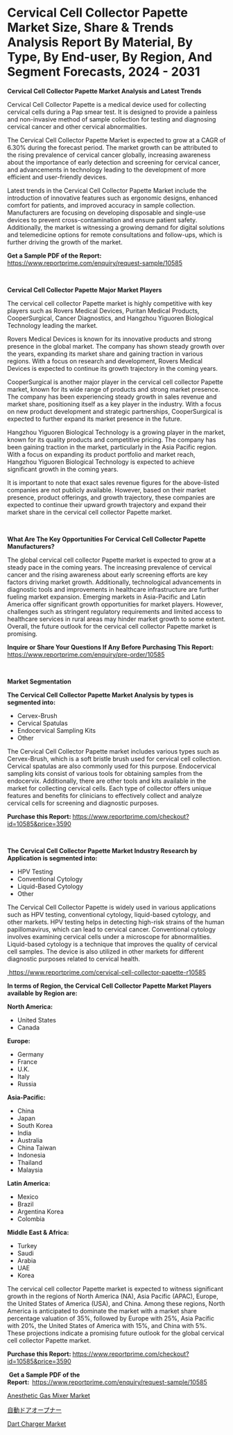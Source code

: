 <p><h1>Cervical Cell Collector Papette Market Size, Share & Trends Analysis Report By Material, By Type, By End-user, By Region, And Segment Forecasts, 2024 - 2031</h1></p><p><strong>Cervical Cell Collector Papette Market Analysis and Latest Trends</strong></p>
<p><p>Cervical Cell Collector Papette is a medical device used for collecting cervical cells during a Pap smear test. It is designed to provide a painless and non-invasive method of sample collection for testing and diagnosing cervical cancer and other cervical abnormalities.</p><p>The Cervical Cell Collector Papette Market is expected to grow at a CAGR of 6.30% during the forecast period. The market growth can be attributed to the rising prevalence of cervical cancer globally, increasing awareness about the importance of early detection and screening for cervical cancer, and advancements in technology leading to the development of more efficient and user-friendly devices.</p><p>Latest trends in the Cervical Cell Collector Papette Market include the introduction of innovative features such as ergonomic designs, enhanced comfort for patients, and improved accuracy in sample collection. Manufacturers are focusing on developing disposable and single-use devices to prevent cross-contamination and ensure patient safety. Additionally, the market is witnessing a growing demand for digital solutions and telemedicine options for remote consultations and follow-ups, which is further driving the growth of the market.</p></p>
<p><strong>Get a Sample PDF of the Report:&nbsp;</strong> <a href="https://www.reportprime.com/enquiry/request-sample/10585">https://www.reportprime.com/enquiry/request-sample/10585</a></p>
<p>&nbsp;</p>
<p><strong>Cervical Cell Collector Papette Major Market Players</strong></p>
<p><p>The cervical cell collector Papette market is highly competitive with key players such as Rovers Medical Devices, Puritan Medical Products, CooperSurgical, Cancer Diagnostics, and Hangzhou Yiguoren Biological Technology leading the market. </p><p>Rovers Medical Devices is known for its innovative products and strong presence in the global market. The company has shown steady growth over the years, expanding its market share and gaining traction in various regions. With a focus on research and development, Rovers Medical Devices is expected to continue its growth trajectory in the coming years.</p><p>CooperSurgical is another major player in the cervical cell collector Papette market, known for its wide range of products and strong market presence. The company has been experiencing steady growth in sales revenue and market share, positioning itself as a key player in the industry. With a focus on new product development and strategic partnerships, CooperSurgical is expected to further expand its market presence in the future.</p><p>Hangzhou Yiguoren Biological Technology is a growing player in the market, known for its quality products and competitive pricing. The company has been gaining traction in the market, particularly in the Asia Pacific region. With a focus on expanding its product portfolio and market reach, Hangzhou Yiguoren Biological Technology is expected to achieve significant growth in the coming years.</p><p>It is important to note that exact sales revenue figures for the above-listed companies are not publicly available. However, based on their market presence, product offerings, and growth trajectory, these companies are expected to continue their upward growth trajectory and expand their market share in the cervical cell collector Papette market.</p></p>
<p>&nbsp;</p>
<p><strong>What Are The Key Opportunities For Cervical Cell Collector Papette Manufacturers?</strong></p>
<p><p>The global cervical cell collector Papette market is expected to grow at a steady pace in the coming years. The increasing prevalence of cervical cancer and the rising awareness about early screening efforts are key factors driving market growth. Additionally, technological advancements in diagnostic tools and improvements in healthcare infrastructure are further fueling market expansion. Emerging markets in Asia-Pacific and Latin America offer significant growth opportunities for market players. However, challenges such as stringent regulatory requirements and limited access to healthcare services in rural areas may hinder market growth to some extent. Overall, the future outlook for the cervical cell collector Papette market is promising.</p></p>
<p><strong>Inquire or Share Your Questions If Any Before Purchasing This Report:</strong> <a href="https://www.reportprime.com/enquiry/pre-order/10585">https://www.reportprime.com/enquiry/pre-order/10585</a></p>
<p>&nbsp;</p>
<p><strong>Market Segmentation</strong></p>
<p><strong>The Cervical Cell Collector Papette Market Analysis by types is segmented into:</strong></p>
<p><ul><li>Cervex-Brush</li><li>Cervical Spatulas</li><li>Endocervical Sampling Kits</li><li>Other</li></ul></p>
<p><p>The Cervical Cell Collector Papette market includes various types such as Cervex-Brush, which is a soft bristle brush used for cervical cell collection. Cervical spatulas are also commonly used for this purpose. Endocervical sampling kits consist of various tools for obtaining samples from the endocervix. Additionally, there are other tools and kits available in the market for collecting cervical cells. Each type of collector offers unique features and benefits for clinicians to effectively collect and analyze cervical cells for screening and diagnostic purposes.</p></p>
<p><strong>Purchase this Report:&nbsp;</strong><a href="https://www.reportprime.com/checkout?id=10585&price=3590">https://www.reportprime.com/checkout?id=10585&price=3590</a></p>
<p>&nbsp;</p>
<p><strong>The Cervical Cell Collector Papette Market Industry Research by Application is segmented into:</strong></p>
<p><ul><li>HPV Testing</li><li>Conventional Cytology</li><li>Liquid-Based Cytology</li><li>Other</li></ul></p>
<p><p>The Cervical Cell Collector Papette is widely used in various applications such as HPV testing, conventional cytology, liquid-based cytology, and other markets. HPV testing helps in detecting high-risk strains of the human papillomavirus, which can lead to cervical cancer. Conventional cytology involves examining cervical cells under a microscope for abnormalities. Liquid-based cytology is a technique that improves the quality of cervical cell samples. The device is also utilized in other markets for different diagnostic purposes related to cervical health.</p></p>
<p><a href="https://www.reportprime.com/cervical-cell-collector-papette-r10585">&nbsp;https://www.reportprime.com/cervical-cell-collector-papette-r10585</a></p>
<p><strong>In terms of Region, the Cervical Cell Collector Papette Market Players available by Region are:</strong></p>
<p>
    <p> <strong> North America: </strong>
        <ul>
            <li>United States</li>
            <li>Canada</li>
        </ul>
        </p> 
    <p> <strong> Europe: </strong>
        <ul>
            <li>Germany</li>
            <li>France</li>
            <li>U.K.</li>
            <li>Italy</li>
            <li>Russia</li>
        </ul>
        </p> 
    <p> <strong> Asia-Pacific: </strong>
        <ul>
            <li>China</li>
            <li>Japan</li>
            <li>South Korea</li>
            <li>India</li>
            <li>Australia</li>
            <li>China Taiwan</li>
            <li>Indonesia</li>
            <li>Thailand</li>
            <li>Malaysia</li>
        </ul>
        </p> 
    <p> <strong> Latin America: </strong>
        <ul>
            <li>Mexico</li>
            <li>Brazil</li>
            <li>Argentina Korea</li>
            <li>Colombia</li>
        </ul>
        </p> 
    <p> <strong> Middle East & Africa: </strong>
        <ul>
            <li>Turkey</li>
            <li>Saudi</li>
            <li>Arabia</li>
            <li>UAE</li>
            <li>Korea</li>
        </ul>
    </p>
    </p>
<p><p>The cervical cell collector Papette market is expected to witness significant growth in the regions of North America (NA), Asia Pacific (APAC), Europe, the United States of America (USA), and China. Among these regions, North America is anticipated to dominate the market with a market share percentage valuation of 35%, followed by Europe with 25%, Asia Pacific with 20%, the United States of America with 15%, and China with 5%. These projections indicate a promising future outlook for the global cervical cell collector Papette market.</p></p>
<p><strong>Purchase this Report: </strong><a href="https://www.reportprime.com/checkout?id=10585&price=3590">https://www.reportprime.com/checkout?id=10585&price=3590</a></p>
<p>&nbsp;<strong>Get a Sample PDF of the Report:&nbsp;&nbsp;</strong><a href="https://www.reportprime.com/enquiry/request-sample/10585">https://www.reportprime.com/enquiry/request-sample/10585</a></p>
<p><strong></strong></p>
<p><p><a href="https://github.com/GroverBarry/Market-Research-Report-List-4/blob/main/anesthetic-gas-mixer-market.md">Anesthetic Gas Mixer Market</a></p><p><a href="https://github.com/ppmazlotr77499/Market-Research-Report-List-1/blob/main/264577524091.md">自動ドアオープナー</a></p><p><a href="https://scarlet-rocket-c63.notion.site/Dart-Charger-Market-Size-and-Market-Trends-Complete-Industry-Overview-2024-to-2031-3705cd86779044d680f5f31e2634f624">Dart Charger Market</a></p></p>